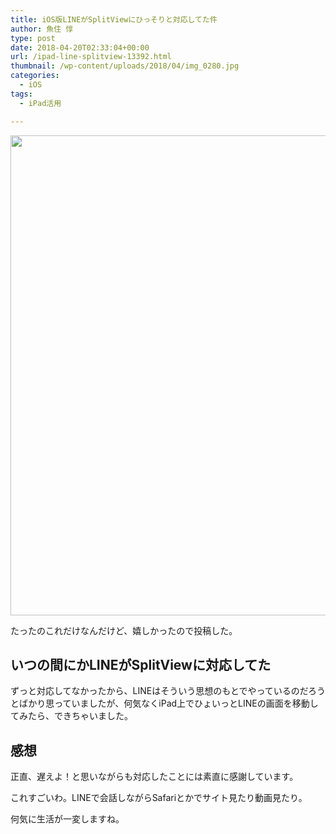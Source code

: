 ```yaml
---
title: iOS版LINEがSplitViewにひっそりと対応してた件
author: 魚住 惇
type: post
date: 2018-04-20T02:33:04+00:00
url: /ipad-line-splitview-13392.html
thumbnail: /wp-content/uploads/2018/04/img_0280.jpg
categories:
  - iOS
tags:
  - iPad活用

---
```

<img decoding="async" loading="lazy" src="/wp-content/uploads/2018/04/img_0280.jpg" alt="" width="1024" height="768" class="alignnone size-large wp-image-13395"  sizes="(max-width: 1024px) 100vw, 1024px" />

たったのこれだけなんだけど、嬉しかったので投稿した。

## いつの間にかLINEがSplitViewに対応してた

ずっと対応してなかったから、LINEはそういう思想のもとでやっているのだろうとばかり思っていましたが、何気なくiPad上でひょいっとLINEの画面を移動してみたら、できちゃいました。

## 感想

正直、遅えよ！と思いながらも対応したことには素直に感謝しています。

これすごいわ。LINEで会話しながらSafariとかでサイト見たり動画見たり。

何気に生活が一変しますね。